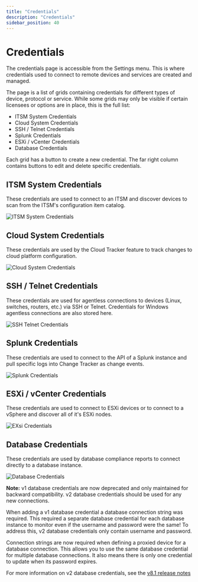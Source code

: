 ```yaml
---
title: "Credentials"
description: "Credentials"
sidebar_position: 40
---
```


# Credentials

The credentials page is accessible from the Settings menu. This is where credentials used to connect
to remote devices and services are created and managed.

The page is a list of grids containing credentials for different types of device, protocol or
service. While some grids may only be visible if certain licensees or options are in place, this is
the full list:

- ITSM System Credentials
- Cloud System Credentials
- SSH / Telnet Credentials
- Splunk Credentials
- ESXi / vCenter Credentials
- Database Credentials

Each grid has a button to create a new credential. The far right column contains buttons to edit and
delete specific credentials.

## ITSM System Credentials

These credentials are used to connect to an ITSM and discover devices to scan from the ITSM's
configuration item catalog.

![ITSM System Credentials](/images/changetracker/8.1/admin/settings/itsm_system_credentials.webp)

## Cloud System Credentials

These credentials are used by the Cloud Tracker feature to track changes to cloud platform
configuration.

![Cloud System Credentials](/images/changetracker/8.1/admin/settings/cloud_system_credentials_1120x365.webp)

## SSH / Telnet Credentials

These credentials are used for agentless connections to devices (Linux, switches, routers, etc.) via
SSH or Telnet. Credentials for Windows agentless connections are also stored here.

![SSH Telnet Credentials](/images/changetracker/8.1/admin/settings/ssh_telnet_credentials_1118x372.webp)

## Splunk Credentials

These credentials are used to connect to the API of a Splunk instance and pull specific logs into
Change Tracker as change events.

![Splunk Credentials](/images/changetracker/8.1/admin/settings/splunk_credentials_1122x369.webp)

## ESXi / vCenter Credentials

These credentials are used to connect to ESXi devices or to connect to a vSphere and discover all of
it's ESXi nodes.

![EXsi Credentials](/images/changetracker/8.1/admin/settings/esxi_credentials.webp)

## Database Credentials

These credentials are used by database compliance reports to connect directly to a database
instance.

![Database Credentials](/images/changetracker/8.1/admin/settings/database_credentials_1113x358.webp)

**Note:** v1 database credentials are now deprecated and only maintained for backward compatibility. v2 database credentials should be used for any new connections.

When adding a v1 database credential a database connection string was required. This required a separate database credential for each database instance to monitor even if the username and password were the same! To address this, v2 database credentials only contain username and password.

Connection strings are now required when defining a proxied device for a database connection. This allows you to use the same database credential for multiple database connections. It also means there is only one credential to update when its password expires.

For more information on v2 database credentials, see the [v8.1 release notes](https://community.netwrix.com/t/minor-version-8-1-released/2829)
